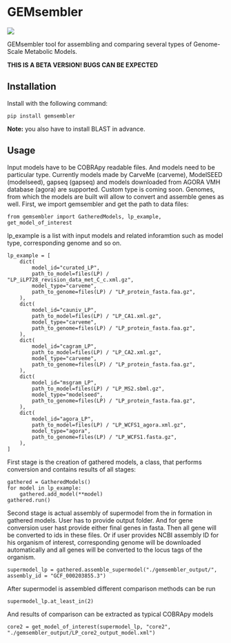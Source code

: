 # GEMsembler

<img src="https://git.embl.de/grp-zimmermann-kogadeeva/GEMsembler/-/blob/master/gemsembler_long.gif">

GEMsembler tool for assembling and comparing several types of Genome-Scale Metabolic
Models. 

**THIS IS A BETA VERSION! BUGS CAN BE EXPECTED**

## Installation

Install with the following command:
```
pip install gemsembler
```

**Note:** you also have to install BLAST in advance.

## Usage

Input models have to be COBRApy readable files. And models need to be
particular type. Currently models made by CarveMe (carveme), ModelSEED
(modelseed), gapseq (gapseq) and models downloaded from AGORA VMH database
(agora) are supported. Custom type is coming soon. Genomes, from which the
models are built will allow to convert and assemble genes as well.
First, we import gemsembler and get the path to data files:
```
from gemsembler import GatheredModels, lp_example, get_model_of_interest
```
lp_example is a list with input models and related inforamtion such as model type, corresponding genome and so on.
```
lp_example = [
    dict(
        model_id="curated_LP",
        path_to_model=files(LP) / "LP_iLP728_revision_data_met_C_c.xml.gz",
        model_type="carveme",
        path_to_genome=files(LP) / "LP_protein_fasta.faa.gz",
    ),
    dict(
        model_id="cauniv_LP",
        path_to_model=files(LP) / "LP_CA1.xml.gz",
        model_type="carveme",
        path_to_genome=files(LP) / "LP_protein_fasta.faa.gz",
    ),
    dict(
        model_id="cagram_LP",
        path_to_model=files(LP) / "LP_CA2.xml.gz",
        model_type="carveme",
        path_to_genome=files(LP) / "LP_protein_fasta.faa.gz",
    ),
    dict(
        model_id="msgram_LP",
        path_to_model=files(LP) / "LP_MS2.sbml.gz",
        model_type="modelseed",
        path_to_genome=files(LP) / "LP_protein_fasta.faa.gz",
    ),
    dict(
        model_id="agora_LP",
        path_to_model=files(LP) / "LP_WCFS1_agora.xml.gz",
        model_type="agora",
        path_to_genome=files(LP) / "LP_WCFS1.fasta.gz",
    ),
]
```

First stage is the creation of gathered models, a class, that performs
conversion and contains results of all stages:
```
gathered = GatheredModels()
for model in lp_example:
    gathered.add_model(**model)
gathered.run()
```
Second stage is actual assembly of supermodel from the in formation in gathered
models. User has to provide output folder. And for gene conversion user hast
provide either final genes in fasta. Then all gene will be converted to ids in
these files. Or if user provides NCBI assembly ID for his organism of interest,
corresponding genome will be downloaded automatically and all genes will be
converted to the locus tags of the organism.
```
supermodel_lp = gathered.assemble_supermodel("./gemsembler_output/", assembly_id = "GCF_000203855.3")
```
After supermodel is assembled different comparison methods can be run
```
supermodel_lp.at_least_in(2)
```
And results of comparison can be extracted as typical COBRApy models
```
core2 = get_model_of_interest(supermodel_lp, "core2", "./gemsembler_output/LP_core2_output_model.xml")
```
